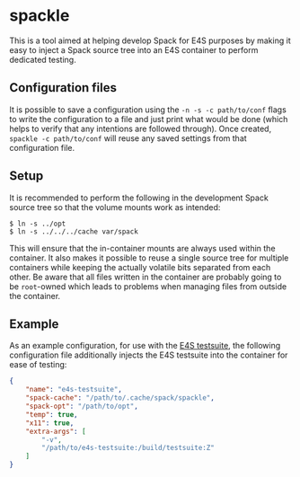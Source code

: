# spackle

This is a tool aimed at helping develop Spack for E4S purposes by making it
easy to inject a Spack source tree into an E4S container to perform dedicated
testing.

## Configuration files

It is possible to save a configuration using the `-n -s -c path/to/conf` flags
to write the configuration to a file and just print what would be done (which
helps to verify that any intentions are followed through). Once created,
`spackle -c path/to/conf` will reuse any saved settings from that configuration
file.

## Setup

It is recommended to perform the following in the development Spack source tree so that the volume mounts work as intended:

```console
$ ln -s ../opt
$ ln -s ../../../cache var/spack
```

This will ensure that the in-container mounts are always used within
the container. It also makes it possible to reuse a single source
tree for multiple containers while keeping the actually volatile bits
separated from each other. Be aware that all files written in the
container are probably going to be `root`-owned which leads to
problems when managing files from outside the container.

## Example

As an example configuration, for use with the [E4S
testsuite][e4s-testsuite-repo], the following configuration file
additionally injects the E4S testsuite into the container for ease of
testing:

[e4s-testsuite-repo]: https://github.com/E4S-Project/testsuite

```json
{
    "name": "e4s-testsuite",
    "spack-cache": "/path/to/.cache/spack/spackle",
    "spack-opt": "/path/to/opt",
    "temp": true,
    "x11": true,
    "extra-args": [
        "-v",
        "/path/to/e4s-testsuite:/build/testsuite:Z"
    ]
}
```
